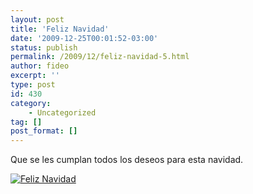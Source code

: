 ```yaml
---
layout: post
title: 'Feliz Navidad'
date: '2009-12-25T00:01:52-03:00'
status: publish
permalink: /2009/12/feliz-navidad-5.html
author: fideo
excerpt: ''
type: post
id: 430
category:
    - Uncategorized
tag: []
post_format: []
---
```

Que se les cumplan todos los deseos para esta navidad.

[![Feliz Navidad](http://www.fideox.com.ar/wp-content/uploads/2009/12/feliz_navidad-260x300.jpg "feliz_navidad")](http://www.fideox.com.ar/wp-content/uploads/2009/12/feliz_navidad.jpg)
